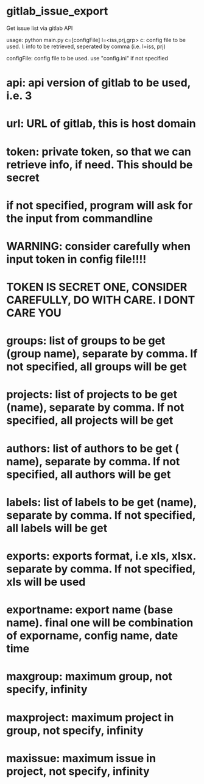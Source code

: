 # gitlab_issue_export
Get issue list via gitlab API

usage: python main.py c=[configFile] l=<iss,prj,grp>
c: config file to be used.
l: info to be retrieved, seperated by comma (i.e. l=iss, prj)

configFile: config file to be used. use "config.ini" if not specified
# api: api version of gitlab to be used, i.e. 3
# url: URL of gitlab, this is host domain
# token: private token, so that we can retrieve info, if need. This should be secret
#        if not specified, program will ask for the input from commandline
#        WARNING: consider carefully when input token in config file!!!!
#        TOKEN IS SECRET ONE, CONSIDER CAREFULLY, DO WITH CARE. I DONT CARE YOU
# groups: list of groups to be get (group name), separate by comma. If not specified, all groups will be get
# projects: list of projects to be get (name), separate by comma. If not specified, all projects will be get
# authors: list of authors to be get ( name), separate by comma. If not specified, all authors will be get
# labels: list of labels to be get (name), separate by comma. If not specified, all labels will be get
# exports: exports format, i.e xls, xlsx. separate by comma. If not specified, xls will be used
# exportname: export name (base name). final one will be combination of exporname, config name, date time
# maxgroup: maximum group, not specify, infinity
# maxproject: maximum project in group, not specify, infinity
# maxissue: maximum issue in project, not specify, infinity



